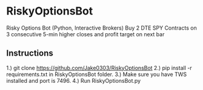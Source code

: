 # RiskyOptionsBot
Risky Options Bot (Python, Interactive Brokers)      Buy 2 DTE SPY Contracts on 3 consecutive 5-min higher closes and profit target on next bar

## Instructions
1.) git clone https://github.com/Jake0303/RiskyOptionsBot
2.) pip install -r requirements.txt in RiskyOptionsBot folder.
3.) Make sure you have TWS installed and port is 7496.
4.) Run RiskyOptionsBot.py
